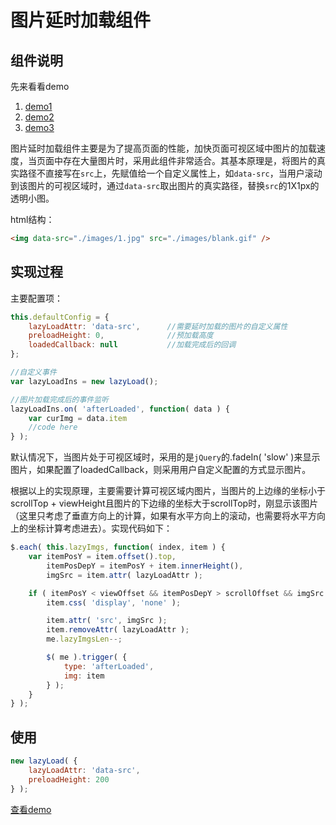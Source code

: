 # 图片延时加载组件

## 组件说明

先来看看demo

1. [demo1](http://wenku.baidu.com/pay/index)
2. [demo2](http://wenku.baidu.com/vip/index)
3. [demo3](http://wenku.baidu.com/vip/privilege)

图片延时加载组件主要是为了提高页面的性能，加快页面可视区域中图片的加载速度，当页面中存在大量图片时，采用此组件非常适合。其基本原理是，将图片的真实路径不直接写在`src`上，先赋值给一个自定义属性上，如`data-src`，当用户滚动到该图片的可视区域时，通过`data-src`取出图片的真实路径，替换`src`的1X1px的透明小图。

html结构：
```html
<img data-src="./images/1.jpg" src="./images/blank.gif" />
```

## 实现过程

主要配置项：
```javascript
this.defaultConfig = {
    lazyLoadAttr: 'data-src',      //需要延时加载的图片的自定义属性
    preloadHeight: 0,              //预加载高度
    loadedCallback: null           //加载完成后的回调
};

//自定义事件
var lazyLoadIns = new lazyLoad();

//图片加载完成后的事件监听
lazyLoadIns.on( 'afterLoaded', function( data ) {
    var curImg = data.item
    //code here
} );
```

默认情况下，当图片处于可视区域时，采用的是`jQuery`的.fadeIn( 'slow' )来显示图片，如果配置了loadedCallback，则采用用户自定义配置的方式显示图片。

根据以上的实现原理，主要需要计算可视区域内图片，当图片的上边缘的坐标小于scrollTop + viewHeight且图片的下边缘的坐标大于scrollTop时，刚显示该图片（这里只考虑了垂直方向上的计算，如果有水平方向上的滚动，也需要将水平方向上的坐标计算考虑进去）。实现代码如下：

```javascript
$.each( this.lazyImgs, function( index, item ) {
    var itemPosY = item.offset().top,
        itemPosDepY = itemPosY + item.innerHeight(),
        imgSrc = item.attr( lazyLoadAttr );

    if ( itemPosY < viewOffset && itemPosDepY > scrollOffset && imgSrc ) {
        item.css( 'display', 'none' );

        item.attr( 'src', imgSrc );
        item.removeAttr( lazyLoadAttr );
        me.lazyImgsLen--;

        $( me ).trigger( {
            type: 'afterLoaded',
            img: item
        } );
    }
} );
```

## 使用

```javascript
new lazyLoad( {
    lazyLoadAttr: 'data-src',
    preloadHeight: 200
} );
```

[查看demo](http://zhangchen2397.github.io/component/lazy_load/demo/)
